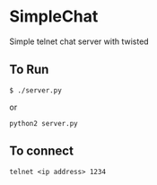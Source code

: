 # SimpleChat
Simple telnet chat server with twisted

## To Run

```
$ ./server.py
```

or

```
python2 server.py
```

## To connect

```
telnet <ip address> 1234
```
